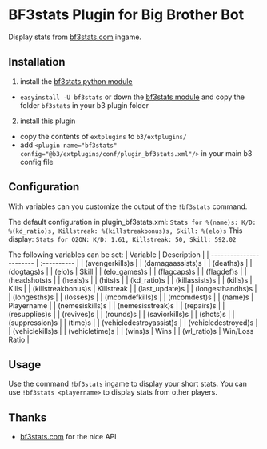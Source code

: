 BF3stats Plugin for Big Brother Bot
===================================
Display stats from [bf3stats.com](http://bf3stats.com) ingame.

Installation
------------
1. install the [bf3stats python module](https://github.com/ozon/python-bf3stats)
 - `easyinstall -U bf3stats` or down the [bf3stats module](https://github.com/ozon/python-bf3stats/zipball/master) and copy the folder `bf3stats` in your b3 plugin folder

2. install this plugin
 - copy the contents of `extplugins` to `b3/extplugins/`
 - add `<plugin name="bf3stats" config="@b3/extplugins/conf/plugin_bf3stats.xml"/>` in your main b3 config file

Configuration
-------------
With variables can you customize the output of the `!bf3stats` command.

The default configuration in plugin_bf3stats.xml:
`Stats for %(name)s: K/D: %(kd_ratio)s, Killstreak: %(killstreakbonus)s, Skill: %(elo)s`
This display: `Stats for O2ON: K/D: 1.61, Killstreak: 50, Skill: 592.02`

The following variables can be set:
| Variable                | Description |
| ----------------------- | :---------- |
| (avengerkills)s         | 
| (damagaassists)s        |
| (deaths)s               |
| (dogtags)s              |
| (elo)s                  | Skill |
| (elo_games)s            |
| (flagcaps)s             |
| (flagdef)s              |
| (headshots)s            |
| (heals)s                |
| (hits)s                 |
| (kd_ratio)s             |
| (killassists)s          |
| (kills)s                | Kills |
| (killstreakbonus)s      | Killstreak |
| (last_update)s          |
| (longesthandhs)s        |
| (longesths)s            |
| (losses)s               |
| (mcomdefkills)s         |
| (mcomdest)s             |
| (name)s                 | Playername |
| (nemesiskills)s         |
| (nemesisstreak)s        |
| (repairs)s              |
| (resupplies)s           |
| (revives)s              |
| (rounds)s               |
| (saviorkills)s          |
| (shots)s                |
| (suppression)s          |
| (time)s                 |
| (vehicledestroyassist)s |
| (vehicledestroyed)s     |
| (vehiclekills)s         |
| (vehicletime)s          |
| (wins)s                 | Wins |
| (wl_ratio)s             | Win/Loss Ratio |

Usage
-----
Use the command `!bf3stats` ingame to display your short stats.
You can use `!bf3stats <playername>` to display stats from other players.

Thanks
------
- [bf3stats.com](http://bf3stats.com) for the nice API
